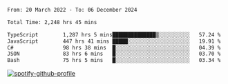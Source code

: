 <!--START_SECTION:waka-->

```txt
From: 20 March 2022 - To: 06 December 2024

Total Time: 2,248 hrs 45 mins

TypeScript        1,287 hrs 5 mins██████████████▒░░░░░░░░░░   57.24 %
JavaScript        447 hrs 41 mins █████░░░░░░░░░░░░░░░░░░░░   19.91 %
C#                98 hrs 38 mins  █░░░░░░░░░░░░░░░░░░░░░░░░   04.39 %
JSON              83 hrs 6 mins   █░░░░░░░░░░░░░░░░░░░░░░░░   03.70 %
Bash              75 hrs 5 mins   █░░░░░░░░░░░░░░░░░░░░░░░░   03.34 %
```

<!--END_SECTION:waka-->
[![spotify-github-profile](https://spotify-github-profile.vercel.app/api/view?uid=c00zprrvy9xiloa9qnco3hmng&cover_image=true&theme=novatorem&show_offline=false&background_color=121212&bar_color=53b14f&bar_color_cover=false)](https://spotify-github-profile.vercel.app/api/view?uid=c00zprrvy9xiloa9qnco3hmng&redirect=true)



